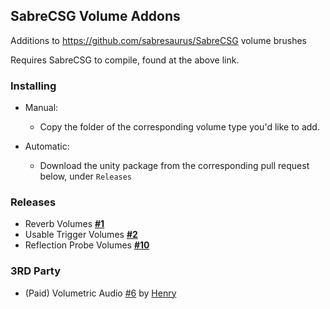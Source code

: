 ## SabreCSG Volume Addons
Additions to https://github.com/sabresaurus/SabreCSG volume brushes

Requires SabreCSG to compile, found at the above link.

### Installing
* Manual:
  - Copy the folder of the corresponding volume type you'd like to add.

* Automatic:
  - Download the unity package from the corresponding pull request below, under `Releases`

### Releases
* Reverb Volumes **[#1](https://github.com/Kerfuffles/SabreCSG-Volume-Addons/pull/1)**
* Usable Trigger Volumes **[#2](https://github.com/Kerfuffles/SabreCSG-Volume-Addons/pull/2)**
* Reflection Probe Volumes **[#10](https://github.com/Kerfuffles/SabreCSG-Volume-Addons/pull/10)**

### 3RD Party
* (Paid) Volumetric Audio [#6](https://github.com/Kerfuffles/SabreCSG-Volume-Addons/issues/6) by [Henry](https://github.com/Henry00IS)
